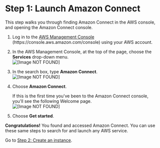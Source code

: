 # Step 1: Launch Amazon Connect<a name="tutorial1-login-aws"></a>

This step walks you through finding Amazon Connect in the AWS console, and opening the Amazon Connect console\. 

1. Log in to the [AWS Management Console](https://console.aws.amazon.com/console) \(https://console\.aws\.amazon\.com/console\) using your AWS account\. 

1. In the AWS Management Console, at the top of the page, choose the **Services** drop\-down menu\.  
![\[Image NOT FOUND\]](http://docs.aws.amazon.com/connect/latest/adminguide/images/tutorial1-access-services.png)

1. In the search box, type **Amazon Connect**\.  
![\[Image NOT FOUND\]](http://docs.aws.amazon.com/connect/latest/adminguide/images/tutorial1-access-services2.png)

1. Choose **Amazon Connect**\. 

   If this is the first time you've been to the Amazon Connect console, you'll see the following Welcome page\.   
![\[Image NOT FOUND\]](http://docs.aws.amazon.com/connect/latest/adminguide/images/tutorial1-amazon-connect-getting-started.png)

1. Choose **Get started**\. 

**Congratulations\!** You found and accessed Amazon Connect\. You can use these same steps to search for and launch any AWS service\.

Go to [Step 2: Create an instance](tutorial1-create-instance.md)\.